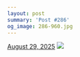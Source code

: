 ```yaml
---
layout: post
summary: 'Post #286'
og_image: 286-960.jpg
---
```


<p>
  <time>
    <a href="/286">August 29, 2025</a>
  </time>
  <a href="/286">
    <img src="{{ site.assets_url }}/286-480.jpg" srcset="{{ site.assets_url }}/286-240.jpg 240w, {{ site.assets_url }}/286-480.jpg 480w, {{ site.assets_url }}/286-720.jpg 720w, {{ site.assets_url }}/286-960.jpg 960w" sizes="(min-width: 700px) 50vw, calc(100vw - 2rem)" />
  </a>
</p>
